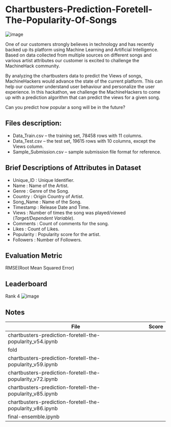 # Chartbusters-Prediction-Foretell-The-Popularity-Of-Songs
![image](https://user-images.githubusercontent.com/37707687/72431243-5e137680-37ba-11ea-8654-770ece1b9640.png)

One of our customers strongly believes in technology and has recently backed up its platform using Machine Learning and Artificial Intelligence. Based on data collected from multiple sources on different songs and various artist attributes our customer is excited to challenge the MachineHack community.

By analyzing the chartbusters data to predict the Views of songs, MachineHackers would advance the state of the current platform. This can help our customer understand user behaviour and personalize the user experience. 
In this hackathon, we challenge the MachineHackers to come up with a prediction algorithm that can predict the views for a given song.

Can you predict how popular a song will be in the future?

## Files description:
- Data_Train.csv – the training set, 78458 rows with 11 columns.
- Data_Test.csv – the test set, 19615 rows with 10 columns, except the Views column.
- Sample_Submission.csv – sample submission file format for reference.

## Brief Descriptions of Attributes in Dataset
- Unique_ID : Unique Identifier.
- Name : Name of the Artist.
- Genre : Genre of the Song.
- Country : Origin Country of Artist.
- Song_Name : Name of the Song.
- Timestamp : Release Date and Time.
- Views : Number of times the song was played/viewed (*Target/Dependent Variable*).
- Comments : Count of comments for the song.
- Likes : Count of Likes.
- Popularity : Popularity score for the artist.
- Followers : Number of Followers.

## Evaluation Metric
RMSE(Root Mean Squared Error)

## Leaderboard
Rank 4
![image](https://user-images.githubusercontent.com/37707687/72492038-e1c47600-3841-11ea-8cfe-689fa42d631a.png)

## Notes

| File                                                         | Score |
| -------------------------------------------------------------| ------------- |
| chartbusters-prediction-foretell-the-popularity_v54.ipynb
  | fold    |
| chartbusters-prediction-foretell-the-popularity_v59.ipynb    |    |
| chartbusters-prediction-foretell-the-popularity_v72.ipynb    |    |
| chartbusters-prediction-foretell-the-popularity_v85.ipynb    |    |
| chartbusters-prediction-foretell-the-popularity_v86.ipynb    |    |
| final-ensemble.ipynb                                         |    |
